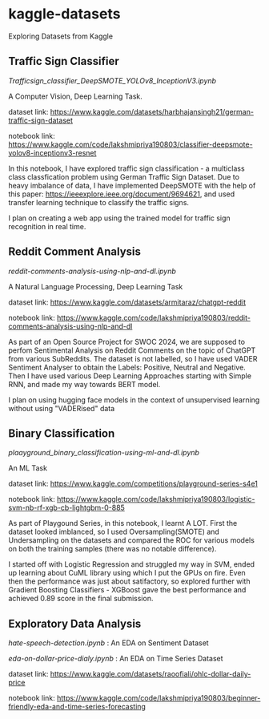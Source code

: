 # kaggle-datasets
Exploring Datasets from Kaggle

## Traffic Sign Classifier 

_Trafficsign_classifier_DeepSMOTE_YOLOv8_InceptionV3.ipynb_

A Computer Vision, Deep Learning Task.

dataset link: https://www.kaggle.com/datasets/harbhajansingh21/german-traffic-sign-dataset 

notebook link: https://www.kaggle.com/code/lakshmipriya190803/classifier-deepsmote-yolov8-inceptionv3-resnet

In this notebook, I have explored traffic sign classification - a multiclass class classfication problem using German Traffic Sign Dataset. Due to heavy imbalance of data, I have implemented DeepSMOTE with the help of this paper: https://ieeexplore.ieee.org/document/9694621, and used transfer learning technique to classify the traffic signs. 

I plan on creating a web app using the trained model for traffic sign recognition in real time.

## Reddit Comment Analysis

_reddit-comments-analysis-using-nlp-and-dl.ipynb_

A Natural Language Processing, Deep Learning Task

dataset link: https://www.kaggle.com/datasets/armitaraz/chatgpt-reddit

notebook link: https://www.kaggle.com/code/lakshmipriya190803/reddit-comments-analysis-using-nlp-and-dl

As part of an Open Source Project for SWOC 2024, we are supposed to perfom Sentimental Analysis on Reddit Comments on the topic of ChatGPT from various SubReddits. The dataset is not labelled, so I have used VADER Sentiment Analyser to obtain the Labels: Positive, Neutral and Negative. Then I have used various Deep Learning Approaches starting with Simple RNN, and made my way towards BERT model.

I plan on using hugging face models in the context of unsupervised learning without using "VADERised" data

## Binary Classification

_plaayground_binary_classification-using-ml-and-dl.ipynb_

An ML Task

dataset link: https://www.kaggle.com/competitions/playground-series-s4e1

notebook link: https://www.kaggle.com/code/lakshmipriya190803/logistic-svm-nb-rf-xgb-cb-lightgbm-0-885

As part of Playgound Series, in this notebook, I learnt A LOT. First the dataset looked imblanced, so I used Oversampling(SMOTE) and Undersampling on the datasets and compared the ROC for various models on both the training samples (there was no notable difference). 

I started off with Logistic Regression and struggled my way in SVM, ended up learning about CuML library using which I put the GPUs on fire. Even then the performance was just about satifactory, so explored further with Gradient Boosting Classifiers - XGBoost gave the best performance and achieved 0.89 score in the final submission.


## Exploratory Data Analysis

_hate-speech-detection.ipynb_ : An EDA on Sentiment Dataset

_eda-on-dollar-price-dialy.ipynb_ : An EDA on Time Series Dataset

dataset link: https://www.kaggle.com/datasets/raoofiali/ohlc-dollar-daily-price

notebook link: https://www.kaggle.com/code/lakshmipriya190803/beginner-friendly-eda-and-time-series-forecasting

